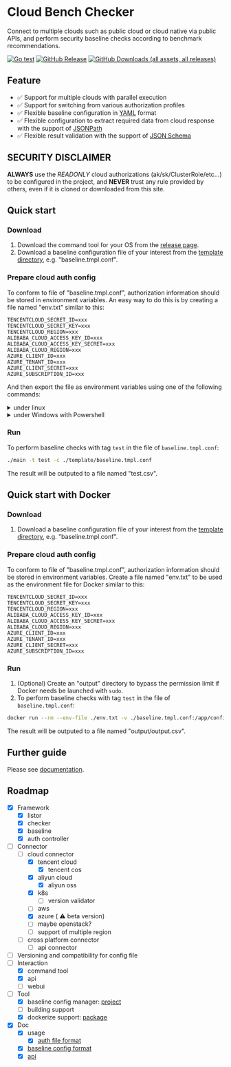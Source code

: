 # Cloud Bench Checker

Connect to multiple clouds such as public cloud or cloud native via public APIs, and perform security baseline checks according to benchmark recommendations.

[![Go test](https://github.com/S3Studio/cloud-bench-checker/actions/workflows/go_test.yml/badge.svg)](https://github.com/S3Studio/cloud-bench-checker/actions/workflows/go_test.yml)
[![GitHub Release](https://img.shields.io/github/v/release/s3studio/cloud-bench-checker)](https://github.com/S3Studio/cloud-bench-checker/releases)
[![GitHub Downloads (all assets, all releases)](https://img.shields.io/github/downloads/s3studio/cloud-bench-checker/total)](https://github.com/S3Studio/cloud-bench-checker/releases)


## Feature
* :white_check_mark: Support for multiple clouds with parallel execution
* :white_check_mark: Support for switching from various authorization profiles
* :white_check_mark: Flexible baseline configuration in [YAML](https://yaml.org/) format
* :white_check_mark: Flexible configuration to extract required data from cloud response with the support of [JSONPath](https://goessner.net/articles/JsonPath/)
* :white_check_mark: Flexible result validation with the support of [JSON Schema](https://json-schema.org/)

## SECURITY DISCLAIMER
**ALWAYS** use the *READONLY* cloud authorizations (ak/sk/ClusterRole/etc...) to be configured in the project,
and **NEVER** trust any rule provided by others, even if it is cloned or downloaded from this site.

## Quick start
### Download
1. Download the command tool for your OS from the [release page](https://github.com/S3Studio/cloud-bench-checker/releases).
1. Download a baseline configuration file of your interest from the [template directory](template), e.g. "baseline.tmpl.conf".

### Prepare cloud auth config
To conform to file of "baseline.tmpl.conf", authorization information should be stored in environment variables.
An easy way to do this is by creating a file named "env.txt" similar to this:
```
TENCENTCLOUD_SECRET_ID=xxx
TENCENTCLOUD_SECRET_KEY=xxx
TENCENTCLOUD_REGION=xxx
ALIBABA_CLOUD_ACCESS_KEY_ID=xxx
ALIBABA_CLOUD_ACCESS_KEY_SECRET=xxx
ALIBABA_CLOUD_REGION=xxx
AZURE_CLIENT_ID=xxx
AZURE_TENANT_ID=xxx
AZURE_CLIENT_SECRET=xxx
AZURE_SUBSCRIPTION_ID=xxx
```
And then export the file as environment variables using one of the following commands:

<details><summary>under linux</summary>

```sh
export $(cat ./env.txt)
```
</details>

<details><summary>under Windows with Powershell</summary>

```powershell
(Get-Content .\env.txt).ForEach({ $name, $value = $_ -Split "="; Set-Item -Path "env:$name" -Value $value })
```
</details>

### Run
To perform baseline checks with tag `test` in the file of `baseline.tmpl.conf`:
```sh
./main -t test -c ./template/baseline.tmpl.conf
```
The result will be outputed to a file named "test.csv".

## Quick start with Docker
### Download
1. Download a baseline configuration file of your interest from the [template directory](template), e.g. "baseline.tmpl.conf".

### Prepare cloud auth config
To conform to file of "baseline.tmpl.conf", authorization information should be stored in environment variables.
Create a file named "env.txt" to be used as the environment file for Docker similar to this:
```
TENCENTCLOUD_SECRET_ID=xxx
TENCENTCLOUD_SECRET_KEY=xxx
TENCENTCLOUD_REGION=xxx
ALIBABA_CLOUD_ACCESS_KEY_ID=xxx
ALIBABA_CLOUD_ACCESS_KEY_SECRET=xxx
ALIBABA_CLOUD_REGION=xxx
AZURE_CLIENT_ID=xxx
AZURE_TENANT_ID=xxx
AZURE_CLIENT_SECRET=xxx
AZURE_SUBSCRIPTION_ID=xxx
```

### Run
1. (Optional) Create an "output" directory to bypass the permission limit
  if Docker needs be launched with `sudo`.
1. To perform baseline checks with tag `test` in the file of `baseline.tmpl.conf`:
```sh
docker run --rm --env-file ./env.txt -v ./baseline.tmpl.conf:/app/config.conf -v ./output:/app/output ghcr.io/s3studio/cloud-bench-checker:latest -t test
```
The result will be outputed to a file named "output/output.csv".

## Further guide
Please see [documentation](doc).

## Roadmap
- [x] Framework
    - [x] listor
    - [x] checker
    - [x] baseline
    - [x] auth controller
- [ ] Connector
    - [ ] cloud connector
        - [x] tencent cloud
            - [x] tencent cos
        - [x] aliyun cloud
            - [x] aliyun oss
        - [x] k8s
            - [ ] version validator
        - [ ] aws
        - [x] azure ( :warning: beta version)
        - [ ] maybe openstack?
        - [ ] support of multiple region
    - [ ] cross platform connector
        - [ ] api connector
- [ ] Versioning and compatibility for config file
- [ ] Interaction
    - [x] command tool
    - [x] api
    - [ ] webui
- [ ] Tool
    - [x] baseline config manager: [project](example/baseline_manager)
    - [ ] building support
    - [x] dockerize support: [package](https://github.com/S3Studio/cloud-bench-checker/pkgs/container/cloud-bench-checker)
- [x] Doc
    - [x] usage
        - [x] [auth file format](doc/Auth.md)
    - [x] [baseline config format](doc/Baseline.md)
    - [x] [api](doc/api_swagger.yml)
